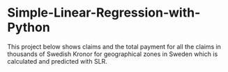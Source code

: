 # Simple-Linear-Regression-with-Python
This project below shows claims and the total payment for all the claims in thousands of Swedish Kronor for geographical zones in Sweden which is calculated and predicted with SLR.
